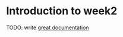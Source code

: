 # Introduction to week2

TODO: write [great documentation](http://jacobian.org/writing/what-to-write/)
